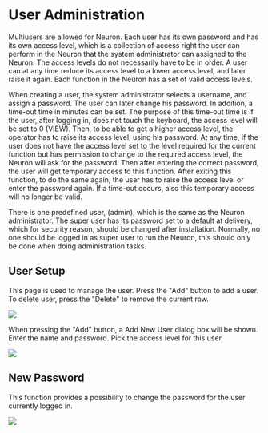 # User Administration 
Multiusers are allowed for Neuron. Each user has its own password and has its own access level, which is a collection of access right the user can perform in the Neuron that the system administrator can assigned to the Neuron. The access levels do not necessarily have to be in order. A user can at any time reduce its access level to a lower access level, and later raise it again. Each function in the Neuron has a set of valid access levels.

When creating a user, the system administrator selects a username, and assign a password. The user can later change his password. In addition, a time-out time in minutes can be set. The purpose of this time-out time is if the user, after logging in, does not touch the keyboard, the access level will be set to 0 (VIEW). Then, to be able to get a higher access level, the operator has to raise its access level, using his password. At any time, if the user does not have the access level set to the level required for the current function but has permission to change to the required access level, the Neuron will ask for the password. Then after entering the correct password, the user will get temporary access to this function. After exiting this function, to do the same again, the user has to raise the access level or enter the password again. If a time-out occurs, also this temporary access will no longer be valid.

There is one predefined user, (admin), which is the same as the Neuron administrator. The super user has its password set to a default at delivery, which for security reason, should be changed after installation. Normally, no one should be logged in as super user to run the Neuron, this should only be done when doing administration tasks.

## User Setup 
This page is used to manage the user. Press the &quot;Add&quot; button to add a user. To delete user, press the &quot;Delete&quot; to remove the current row.

![](./assets/user-setup.png)

When pressing the &quot;Add&quot; button, a Add New User dialog box will be shown. Enter the name and password. Pick the access level for this user

![](./assets/pick-access.png)

## New Password 
This function provides a possibility to change the password for the user currently logged in.

![](./assets/new-password.png)
